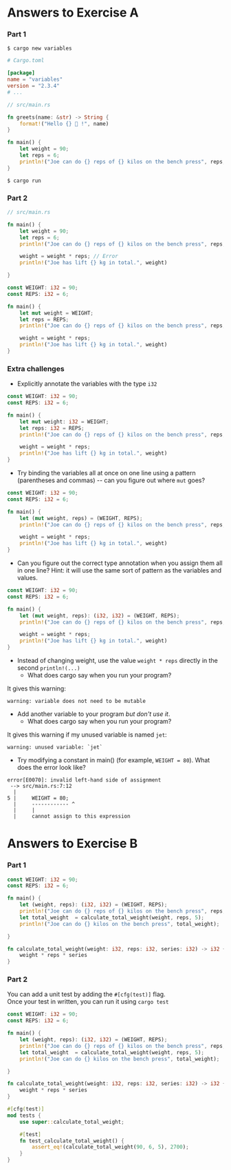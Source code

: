 # Answers to Exercise A

### Part 1

```shell
$ cargo new variables
```

```toml
# Cargo.toml

[package]
name = "variables"
version = "2.3.4"
# ...
```


```rust
// src/main.rs

fn greets(name: &str) -> String {
    format!("Hello {} 🦀 !", name)
}

fn main() {
    let weight = 90;
    let reps = 6;
    println!("Joe can do {} reps of {} kilos on the bench press", reps, weight);
}

```

```shell
$ cargo run
```

### Part 2

```rust
// src/main.rs

fn main() {
    let weight = 90;
    let reps = 6;
    println!("Joe can do {} reps of {} kilos on the bench press", reps, weight);

    weight = weight * reps; // Error
    println!("Joe has lift {} kg in total.", weight)

}
```


```rust
const WEIGHT: i32 = 90;
const REPS: i32 = 6;

fn main() {
    let mut weight = WEIGHT;
    let reps = REPS;
    println!("Joe can do {} reps of {} kilos on the bench press", reps, weight);

    weight = weight * reps; 
    println!("Joe has lift {} kg in total.", weight)
}
```

### Extra challenges

- Explicitly annotate the variables with the type `i32`

```rust
const WEIGHT: i32 = 90;
const REPS: i32 = 6;

fn main() {
    let mut weight: i32 = WEIGHT;
    let reps: i32 = REPS;
    println!("Joe can do {} reps of {} kilos on the bench press", reps, weight);

    weight = weight * reps; 
    println!("Joe has lift {} kg in total.", weight)
}
```

- Try binding the variables all at once on one line using a pattern (parentheses and commas) -- can you figure out where `mut` goes?

```rust
const WEIGHT: i32 = 90;
const REPS: i32 = 6;

fn main() {
    let (mut weight, reps) = (WEIGHT, REPS);
    println!("Joe can do {} reps of {} kilos on the bench press", reps, weight);

    weight = weight * reps; 
    println!("Joe has lift {} kg in total.", weight)
}

```

- Can you figure out the correct type annotation when you assign them all in one line? Hint: it will use the same sort of pattern as the variables and values.

```rust
const WEIGHT: i32 = 90;
const REPS: i32 = 6;

fn main() {
    let (mut weight, reps): (i32, i32) = (WEIGHT, REPS);
    println!("Joe can do {} reps of {} kilos on the bench press", reps, weight);

    weight = weight * reps; 
    println!("Joe has lift {} kg in total.", weight)
}
```

- Instead of changing weight, use the value `weight * reps` directly in the second `println!(...)`
  - What does cargo say when you run your program?  

It gives this warning:

```
warning: variable does not need to be mutable
```

- Add another variable to your program *but don't use it*.
  - What does cargo say when you run your program?  

It gives this warning if my unused variable is named `jet`:

```
warning: unused variable: `jet`
```

- Try modifying a constant in main() (for example, `WEIGHT = 80`). What does the error look like?

```
error[E0070]: invalid left-hand side of assignment
 --> src/main.rs:7:12
  |
5 |     WEIGHT = 80;
  |     ------------ ^
  |     |
  |     cannot assign to this expression
```


# Answers to Exercise B

### Part 1

```rust
const WEIGHT: i32 = 90;
const REPS: i32 = 6;

fn main() {
    let (weight, reps): (i32, i32) = (WEIGHT, REPS);
    println!("Joe can do {} reps of {} kilos on the bench press", reps, weight);
    let total_weight  = calculate_total_weight(weight, reps, 5);
    println!("Joe can do {} kilos on the bench press", total_weight);

}

fn calculate_total_weight(weight: i32, reps: i32, series: i32) -> i32 {
    weight * reps * series
}
```

### Part 2

You can add a unit test by adding the `#[cfg(test)]` flag.  
Once your test in written, you can run it using `cargo test`


```rust
const WEIGHT: i32 = 90;
const REPS: i32 = 6;

fn main() {
    let (weight, reps): (i32, i32) = (WEIGHT, REPS);
    println!("Joe can do {} reps of {} kilos on the bench press", reps, weight);
    let total_weight  = calculate_total_weight(weight, reps, 5);
    println!("Joe can do {} kilos on the bench press", total_weight);

}

fn calculate_total_weight(weight: i32, reps: i32, series: i32) -> i32 {
    weight * reps * series
}

#[cfg(test)]
mod tests {
    use super::calculate_total_weight;

    #[test]
    fn test_calculate_total_weight() {
        assert_eq!(calculate_total_weight(90, 6, 5), 2700);
    }
}
```